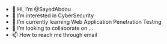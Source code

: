 - 👋 Hi, I’m @SayedAbdou
- 👀 I’m interested in CyberSecurity
- 🌱 I’m currently learning Web Application Penetration Testing
- 💞️ I’m looking to collaborate on ...
- 📫 How to reach me through email

<!---
SayedAbdou/SayedAbdou is a ✨ special ✨ repository because its `README.md` (this file) appears on your GitHub profile.
You can click the Preview link to take a look at your changes.
--->
